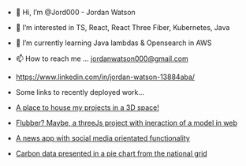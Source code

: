- 👋 Hi, I’m @Jord000 - Jordan Watson
- 👀 I’m interested in TS, React, React Three Fiber, Kubernetes, Java 
- 🌱 I’m currently learning Java lambdas & Opensearch in AWS
- 📫 How to reach me ... jordanwatson000@gmail.com
- https://www.linkedin.com/in/jordan-watson-13884aba/

- Some links to recently deployed work...
- [A place to house my projects in a 3D space!](https://jordanwatson.netlify.app/)
- [Flubber? Maybe, a threeJs project with ineraction of a model in web](https://isthisflubber-react3f.netlify.app/)
- [A news app with social media orientated functionality](https://thenewsjw.netlify.app/)
- [Carbon data presented in a pie chart from the national grid](https://carbon-data-pie.netlify.app/)
